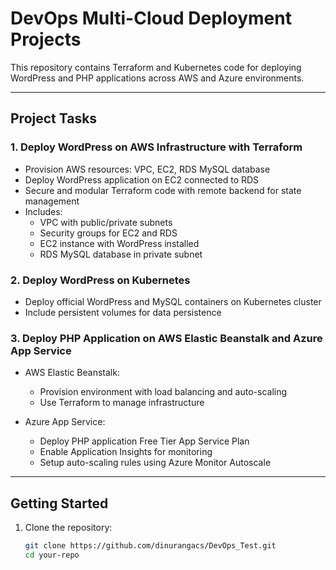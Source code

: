 # DevOps Multi-Cloud Deployment Projects

This repository contains Terraform and Kubernetes code for deploying WordPress and PHP applications across AWS and Azure environments.

---

## Project Tasks

### 1. Deploy WordPress on AWS Infrastructure with Terraform

- Provision AWS resources: VPC, EC2, RDS MySQL database
- Deploy WordPress application on EC2 connected to RDS
- Secure and modular Terraform code with remote backend for state management
- Includes:
  - VPC with public/private subnets
  - Security groups for EC2 and RDS
  - EC2 instance with WordPress installed
  - RDS MySQL database in private subnet

### 2. Deploy WordPress on Kubernetes

- Deploy official WordPress and MySQL containers on Kubernetes cluster
- Include persistent volumes for data persistence

### 3. Deploy PHP Application on AWS Elastic Beanstalk and Azure App Service

- AWS Elastic Beanstalk:
  - Provision environment with load balancing and auto-scaling
  - Use Terraform to manage infrastructure

- Azure App Service:
  - Deploy PHP application Free Tier App Service Plan
  - Enable Application Insights for monitoring 
  - Setup auto-scaling rules using Azure Monitor Autoscale


---

## Getting Started

1. Clone the repository:
   ```bash
   git clone https://github.com/dinurangacs/DevOps_Test.git
   cd your-repo
